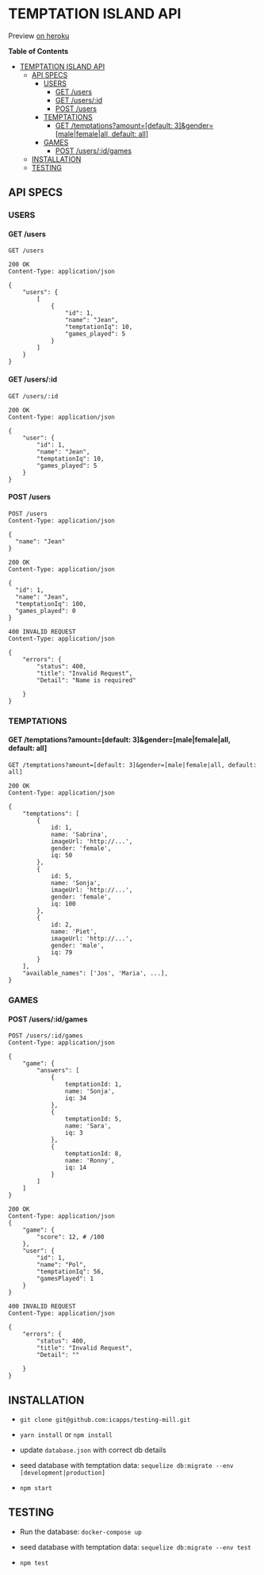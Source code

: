 # TEMPTATION ISLAND API

Preview [on heroku](https://nodejs-testing-mill-backend.herokuapp.com/)

**Table of Contents**

- [TEMPTATION ISLAND API](#)
	- [API SPECS](#)
		- [USERS](#)
			- [GET /users](#)
			- [GET /users/:id](#)
			- [POST /users](#)
		- [TEMPTATIONS](#)
			- [GET /temptations?amount=[default: 3]&gender=[male|female|all, default: all]](#)
		- [GAMES](#)
			- [POST /users/:id/games](#)
	- [INSTALLATION](#)
	- [TESTING](#)
    
## API SPECS

### USERS

#### GET /users

```
GET /users

200 OK
Content-Type: application/json

{
    "users": {
        [
            {
                "id": 1,
                "name": "Jean",
                "temptationIq": 10,
                "games_played": 5
            }
        ]
    }
}
```

#### GET /users/:id

```
GET /users/:id

200 OK
Content-Type: application/json

{
    "user": {
        "id": 1,
        "name": "Jean",
        "temptationIq": 10,
        "games_played": 5
    }
}
```

#### POST /users

```
POST /users
Content-Type: application/json

{
  "name": "Jean"
}

200 OK
Content-Type: application/json

{
  "id": 1,
  "name": "Jean",
  "temptationIq": 100,
  "games_played": 0
}

400 INVALID REQUEST
Content-Type: application/json

{
    "errors": {
        "status": 400,
        "title": "Invalid Request",
        "Detail": "Name is required"

    }
}
```

### TEMPTATIONS

#### GET /temptations?amount=[default: 3]&gender=[male|female|all, default: all]

```
GET /temptations?amount=[default: 3]&gender=[male|female|all, default: all]

200 OK
Content-Type: application/json

{
    "temptations": [
        {
            id: 1,
            name: 'Sabrina',
            imageUrl: 'http://...',
            gender: 'female',
            iq: 50
        },
        {
            id: 5,
            name: 'Sonja',
            imageUrl: 'http://...',
            gender: 'female',
            iq: 100
        },
        {
            id: 2,
            name: 'Piet',
            imageUrl: 'http://...',
            gender: 'male',
            iq: 79
        }
    ],
    "available_names": ['Jos', 'Maria', ...],
}
```

### GAMES

#### POST /users/:id/games

```
POST /users/:id/games
Content-Type: application/json

{
    "game": {
        "answers": [
            {
                temptationId: 1,
                name: 'Sonja',
                iq: 34
            },
            {
                temptationId: 5,
                name: 'Sara',
                iq: 3
            },
            {
                temptationId: 8,
                name: 'Ronny',
                iq: 14
            }
        ]
    ]
}

200 OK
Content-Type: application/json
{
    "game": {
        "score": 12, # /100
    },
    "user": {
        "id": 1,
        "name": "Pol",
        "temptationIq": 56,
        "gamesPlayed": 1
    }
}

400 INVALID REQUEST
Content-Type: application/json

{
    "errors": {
        "status": 400,
        "title": "Invalid Request",
        "Detail": ""

    }
}
```

## INSTALLATION

* `git clone git@github.com:icapps/testing-mill.git`

* `yarn install` or `npm install`

* update `database.json` with correct db details

* seed database with temptation data: `sequelize db:migrate --env [development|production]`

* `npm start`

## TESTING

* Run the database: `docker-compose up`

* seed database with temptation data: `sequelize db:migrate --env test`

* `npm test`

